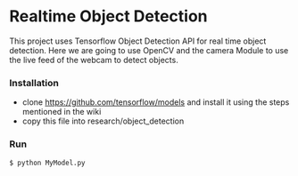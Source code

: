 # Realtime Object Detection
This project uses Tensorflow Object Detection API for real time object detection. Here we are going to use OpenCV and the camera Module to use the live feed of the webcam to detect objects.
### Installation
- clone https://github.com/tensorflow/models and install it using the steps mentioned in the wiki
- copy this file into research/object_detection

### Run
```sh
$ python MyModel.py
```
